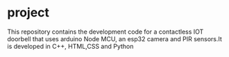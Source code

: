 # project
This repository contains the development code for a contactless IOT doorbell that uses arduino Node MCU, an esp32 camera and PIR sensors.It is developed in C++, HTML,CSS and Python
